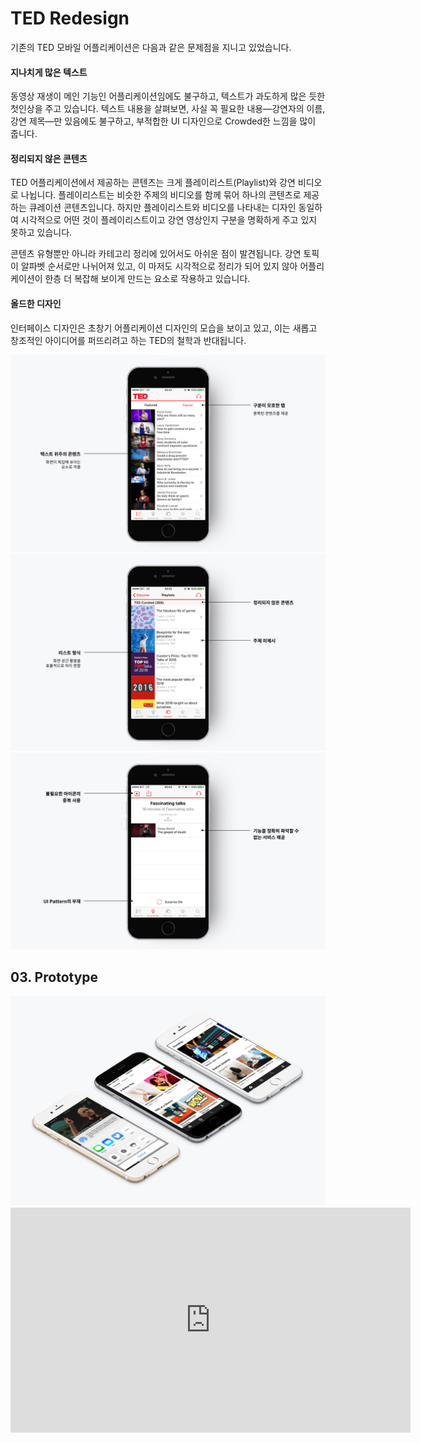 # TED Redesign

기존의 TED 모바일 어플리케이션은 다음과 같은 문제점을 지니고 있었습니다.

#### 지나치게 많은 텍스트

동영상 재생이 메인 기능인 어플리케이션임에도 불구하고, 텍스트가 과도하게 많은 듯한 첫인상을 주고 있습니다. 텍스트 내용을 살펴보면, 사실 꼭 필요한 내용—강연자의 이름, 강연 제목—만 있음에도 불구하고, 부적합한 UI 디자인으로 Crowded한 느낌을 많이 줍니다.

#### 정리되지 않은 콘텐츠

TED 어플리케이션에서 제공하는 콘텐츠는 크게 플레이리스트(Playlist)와 강연 비디오로 나뉩니다. 플레이리스트는 비슷한 주제의 비디오를 함께 묶어 하나의 콘텐츠로 제공하는 큐레이션 콘텐츠입니다. 하지만 플레이리스트와 비디오를 나타내는 디자인 동일하여 시각적으로 어떤 것이 플레이리스트이고 강연 영상인지 구분을 명확하게 주고 있지 못하고 있습니다.

콘텐츠 유형뿐만 아니라 카테고리 정리에 있어서도 아쉬운 점이 발견됩니다. 강연 토픽이 알파벳 순서로만 나뉘어져 있고, 이 마저도 시각적으로 정리가 되어 있지 않아 어플리케이션이 한층 더 복잡해 보이게 만드는 요소로 작용하고 있습니다.

#### 올드한 디자인

인터페이스 디자인은 초창기 어플리케이션 디자인의 모습을 보이고 있고, 이는 새롭고 창조적인 아이디어를 퍼뜨리려고 하는 TED의 철학과 반대됩니다.

<div class='img-container'>
  <img src='/static/images/ted_redesign/contents/prob-1.jpg' alt='문제점 1'>
</div>
<div class='img-container'>
  <img src='/static/images/ted_redesign/contents/prob-2.jpg' alt='문제점 2'>
</div>
<div class='img-container'>
  <img src='/static/images/ted_redesign/contents/prob-3.jpg' alt='문제점 3'>
</div>

## 03. Prototype

<div class='img-container'>
  <img src='/static/images/ted_redesign/contents/sub-mockup.jpg' alt='Prototype'>
</div>
<div class='video-wrapper'>
  <iframe
    src='https://player.vimeo.com/video/195231863'
    class='video'
    width='640'
    height='360'
    frameborder='0'
    allowfullscreen>
  </iframe>
</div>
